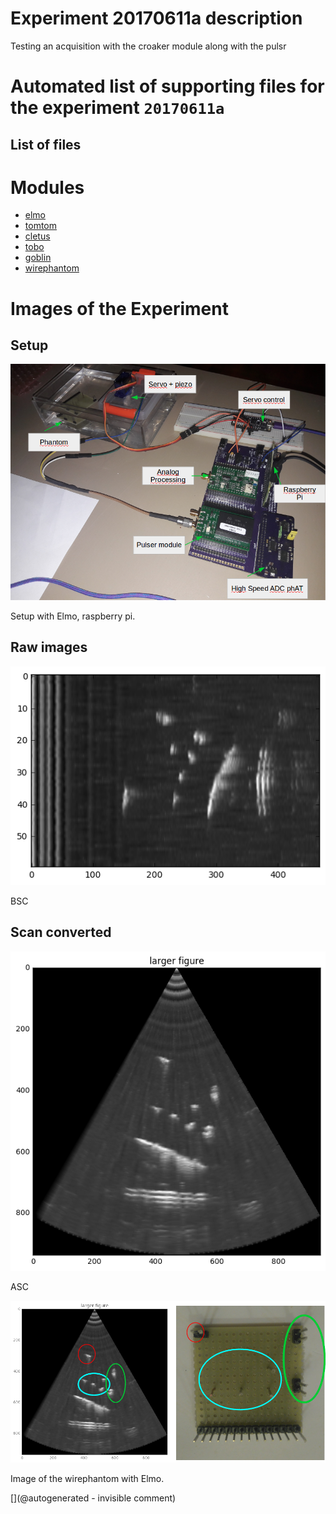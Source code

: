 # Experiment 20170611a description

Testing an acquisition with the croaker module along with the pulsr


# Automated list of supporting files for the __experiment `20170611a`__

## List of files




# Modules

* [elmo](/elmo/)
* [tomtom](/tomtom/)
* [cletus](/cletus/)
* [tobo](/tobo/)
* [goblin](/goblin/)
* [wirephantom](/wirephantom/)




# Images of the Experiment

## Setup

![](/elmo/data/arduino/setup.png)

Setup with Elmo, raspberry pi.

## Raw images

![](/elmo/data/arduino/rawimage.png)

BSC

## Scan converted

![](/elmo/data/arduino/rawimageSC.png)

ASC

![](/elmo/data/arduino/AD9200.png)

Image of the wirephantom with Elmo.










[](@autogenerated - invisible comment)